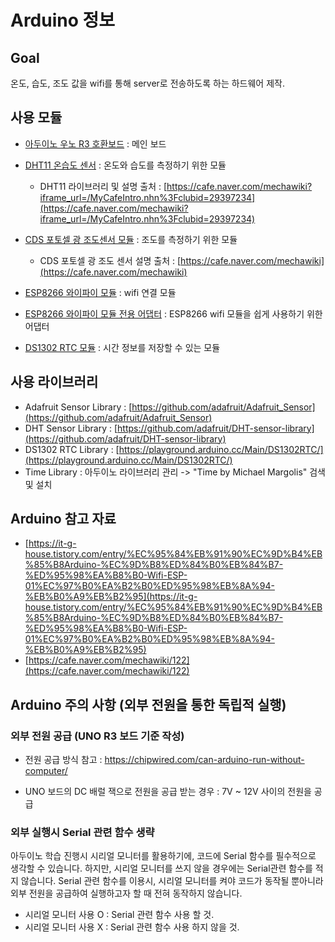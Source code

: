 # Arduino 정보

## Goal

온도, 습도, 조도 값을 wifi를 통해 server로 전송하도록 하는 하드웨어 제작.

## 사용 모듈

- [아두이노 우노 R3 호환보드](https://smartstore.naver.com/mechasolution_com/products/4864858307?NaPm=ct%3Dkh5sht9x%7Cci%3Dcheckout%7Ctr%3Dppc%7Ctrx%3D%7Chk%3D263e55077065b7e821aab4cb5c2c549835202409) : 메인 보드

- [DHT11 온습도 센서](https://smartstore.naver.com/mechasolution_com/products/3126779187?NaPm=ct%3Dkh5sckx3%7Cci%3Dcheckout%7Ctr%3Dppc%7Ctrx%3D%7Chk%3D24efda3bfdd3136f882e6254c93b68e6497e1750) : 온도와 습도를 측정하기 위한 모듈

  - DHT11 라이브러리 및 설명 출처 : [https://cafe.naver.com/mechawiki?iframe_url=/MyCafeIntro.nhn%3Fclubid=29397234](https://cafe.naver.com/mechawiki?iframe_url=/MyCafeIntro.nhn%3Fclubid=29397234)

- [CDS 포토셀 광 조도센서 모듈](https://smartstore.naver.com/mechasolution_com/products/2940398248?NaPm=ct%3Dkh5skvb2%7Cci%3Dcheckout%7Ctr%3Dppc%7Ctrx%3D%7Chk%3D3b2b0f3e4509d7b7987fc4d02326b431c9dc5d10) : 조도를 측정하기 위한 모듈

  - CDS 포토셀 광 조도 센서 설명 출처 : [https://cafe.naver.com/mechawiki](https://cafe.naver.com/mechawiki)

- [ESP8266 와이파이 모듈](https://smartstore.naver.com/mechasolution_com/products/3412252175?NaPm=ct%3Dkh5sisz4%7Cci%3Dcheckout%7Ctr%3Dppc%7Ctrx%3D%7Chk%3D782dcfa869b54343ad9113b3089fe8b7e1455a90) : wifi 연결 모듈

- [ESP8266 와이파이 모듈 전용 어댑터](https://smartstore.naver.com/mechasolution_com/products/3448897447?NaPm=ct%3Dkh5sj8sw%7Cci%3Dcheckout%7Ctr%3Dppc%7Ctrx%3D%7Chk%3D967033f4922b6288b4279fe63965a7511c1ecf4b) : ESP8266 wifi 모듈을 쉽게 사용하기 위한 어댑터

- [DS1302 RTC 모듈](https://smartstore.naver.com/domekit/products/599920174?NaPm=ct%3Dkqm1qi9x%7Cci%3Dcheckout%7Ctr%3Dppc%7Ctrx%3D%7Chk%3De00f325f99c7d23306f06a0380ccc65a28ff29a6) : 시간 정보를 저장할 수 있는 모듈

## 사용 라이브러리

- Adafruit Sensor Library : [https://github.com/adafruit/Adafruit_Sensor](https://github.com/adafruit/Adafruit_Sensor)
- DHT Sensor Library : [https://github.com/adafruit/DHT-sensor-library](https://github.com/adafruit/DHT-sensor-library)
- DS1302 RTC Library : [https://playground.arduino.cc/Main/DS1302RTC/](https://playground.arduino.cc/Main/DS1302RTC/)
- Time Library : 아두이노 라이브러리 관리 -> "Time by Michael Margolis" 검색 및 설치

## Arduino 참고 자료

- [https://it-g-house.tistory.com/entry/%EC%95%84%EB%91%90%EC%9D%B4%EB%85%B8Arduino-%EC%9D%B8%ED%84%B0%EB%84%B7-%ED%95%98%EA%B8%B0-Wifi-ESP-01%EC%97%B0%EA%B2%B0%ED%95%98%EB%8A%94-%EB%B0%A9%EB%B2%95](https://it-g-house.tistory.com/entry/%EC%95%84%EB%91%90%EC%9D%B4%EB%85%B8Arduino-%EC%9D%B8%ED%84%B0%EB%84%B7-%ED%95%98%EA%B8%B0-Wifi-ESP-01%EC%97%B0%EA%B2%B0%ED%95%98%EB%8A%94-%EB%B0%A9%EB%B2%95)
- [https://cafe.naver.com/mechawiki/122](https://cafe.naver.com/mechawiki/122)

## Arduino 주의 사항 (외부 전원을 통한 독립적 실행)

### 외부 전원 공급 (UNO R3 보드 기준 작성)

- 전원 공급 방식 참고 : https://chipwired.com/can-arduino-run-without-computer/

- UNO 보드의 DC 배럴 잭으로 전원을 공급 받는 경우 : 7V ~ 12V 사이의 전원을 공급

### 외부 실행시 Serial 관련 함수 생략

아두이노 학습 진행시 시리얼 모니터를 활용하기에, 코드에 Serial 함수를 필수적으로 생각할 수 있습니다. 하지만, 시리얼 모니터를 쓰지 않을 경우에는 Serial관련 함수를 적지 않습니다. Serial 관련 함수를 이용시, 시리얼 모니터를 켜야 코드가 동작될 뿐아니라 외부 전원을 공급하여 실행하고자 할 때 전혀 동작하지 않습니다.

- 시리얼 모니터 사용 O : Serial 관련 함수 사용 할 것.
- 시리얼 모니터 사용 X : Serial 관련 함수 사용 하지 않을 것.
